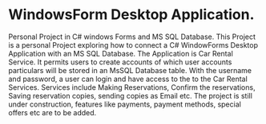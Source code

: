 # WindowsForm Desktop Application.
Personal Project in C# windows Forms and MS SQL Database.
This Project is a personal Project exploring how to connect a C# WindowForms Desktop Application with an MS SQL Database.
The Application is Car Rental Service. It permits users to create accounts of which user accounts particulars will be stored in an 
MsSQL Database table. With the username and password, a user can login and have access to the to the Car Rental Services. 
Services include Making Reservations, Confirm the reservations, Saving reservation copies, sending copies as Email etc. 
The project is still under construction, features like payments, payment methods, special offers etc are to be added.
